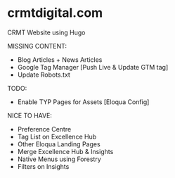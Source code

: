 # crmtdigital.com
CRMT Website using Hugo

MISSING CONTENT:
* Blog Articles + News Articles
* Google Tag Manager [Push Live & Update GTM tag]
* Update Robots.txt

TODO:
* Enable TYP Pages for Assets [Eloqua Config]

NICE TO HAVE:
* Preference Centre
* Tag List on Excellence Hub
* Other Eloqua Landing Pages
* Merge Excellence Hub & Insights
* Native Menus using Forestry
* Filters on Insights
